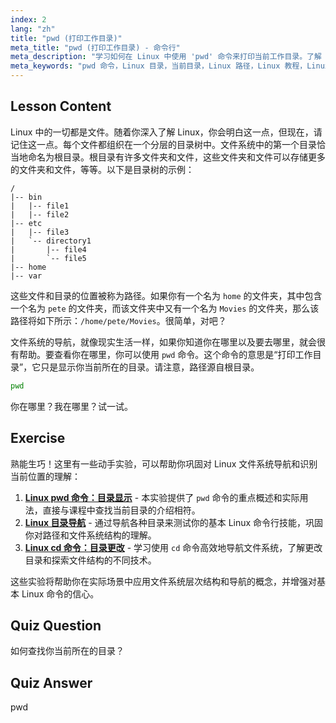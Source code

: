 ```yaml
---
index: 2
lang: "zh"
title: "pwd (打印工作目录)"
meta_title: "pwd (打印工作目录) - 命令行"
meta_description: "学习如何在 Linux 中使用 'pwd' 命令来打印当前工作目录。了解 Linux 文件系统路径和导航，适合初学者。"
meta_keywords: "pwd 命令，Linux 目录，当前目录，Linux 路径，Linux 教程，Linux 初学者，Linux 指南"
---
```


## Lesson Content

Linux 中的一切都是文件。随着你深入了解 Linux，你会明白这一点，但现在，请记住这一点。每个文件都组织在一个分层的目录树中。文件系统中的第一个目录恰当地命名为根目录。根目录有许多文件夹和文件，这些文件夹和文件可以存储更多的文件夹和文件，等等。以下是目录树的示例：

```plaintext
/
|-- bin
|   |-- file1
|   |-- file2
|-- etc
|   |-- file3
|   `-- directory1
|       |-- file4
|       `-- file5
|-- home
|-- var
```

这些文件和目录的位置被称为路径。如果你有一个名为 `home` 的文件夹，其中包含一个名为 `pete` 的文件夹，而该文件夹中又有一个名为 `Movies` 的文件夹，那么该路径将如下所示：`/home/pete/Movies`。很简单，对吧？

文件系统的导航，就像现实生活一样，如果你知道你在哪里以及要去哪里，就会很有帮助。要查看你在哪里，你可以使用 `pwd` 命令。这个命令的意思是“打印工作目录”，它只是显示你当前所在的目录。请注意，路径源自根目录。

```bash
pwd
```

你在哪里？我在哪里？试一试。

## Exercise

熟能生巧！这里有一些动手实验，可以帮助你巩固对 Linux 文件系统导航和识别当前位置的理解：

1. **[Linux pwd 命令：目录显示](https://labex.io/zh/labs/linux-linux-pwd-command-directory-displaying-209734)** - 本实验提供了 `pwd` 命令的重点概述和实际用法，直接与课程中查找当前目录的介绍相符。
2. **[Linux 目录导航](https://labex.io/zh/labs/linux-directory-navigation-387844)** - 通过导航各种目录来测试你的基本 Linux 命令行技能，巩固你对路径和文件系统结构的理解。
3. **[Linux cd 命令：目录更改](https://labex.io/zh/labs/linux-linux-cd-command-directory-changing-209733)** - 学习使用 `cd` 命令高效地导航文件系统，了解更改目录和探索文件结构的不同技术。

这些实验将帮助你在实际场景中应用文件系统层次结构和导航的概念，并增强对基本 Linux 命令的信心。

## Quiz Question

如何查找你当前所在的目录？

## Quiz Answer

pwd
